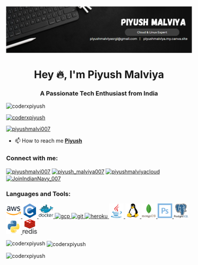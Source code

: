 ![logo](https://github.com/CoderXPiyush/CoderXPiyush/blob/main/Piyush.png)
<h1 align="center">Hey 🔥, I'm Piyush Malviya</h1>
<h3 align="center">A Passionate Tech Enthusiast from India</h3>

<p align="left"> <img src="https://komarev.com/ghpvc/?username=coderxpiyush&label=Profile%20views&color=0e75b6&style=flat" alt="coderxpiyush" /> </p>

<p align="left"> <a href="https://github.com/ryo-ma/github-profile-trophy"><img src="https://github-profile-trophy.vercel.app/?username=coderxpiyush" alt="coderxpiyush" /></a> </p>

<p align="left"> <a href="https://twitter.com/piyushmalvi007" target="blank"><img src="https://img.shields.io/twitter/follow/piyushmalvi007?logo=twitter&style=for-the-badge" alt="piyushmalvi007" /></a> </p>

- 📫 How to reach me **[Piyush](https://telegram.me/JoinIndianNavy_007)**

<h3 align="left">Connect with me:</h3>
<p align="left">
<a href="https://twitter.com/piyushmalvi007" target="blank"><img align="center" src="https://raw.githubusercontent.com/rahuldkjain/github-profile-readme-generator/master/src/images/icons/Social/twitter.svg" alt="piyushmalvi007" height="30" width="40" /></a>
<a href="https://instagram.com/piyush_malviya007" target="blank"><img align="center" src="https://raw.githubusercontent.com/rahuldkjain/github-profile-readme-generator/master/src/images/icons/Social/instagram.svg" alt="piyush_malviya007" height="30" width="40" /></a>
<a href="https://www.youtube.com/@piyushmalviyacloud" target="blank"><img align="center" src="https://raw.githubusercontent.com/rahuldkjain/github-profile-readme-generator/master/src/images/icons/Social/youtube.svg" alt="piyushmalviyacloud" height="30" width="40" /></a>
<a href="https://t.me/JoinIndianNavy_007" target="blank">
  <img align="center" src="https://github.com/matomo-org/matomo-icons/blob/master/src/socials/web.telegram.org.svg" alt="JoinIndianNavy_007" height="30" width="40" />
</a>
</p>

<h3 align="left">Languages and Tools:</h3>
<p align="left"> <a href="https://aws.amazon.com" target="_blank" rel="noreferrer"> <img src="https://raw.githubusercontent.com/devicons/devicon/master/icons/amazonwebservices/amazonwebservices-original-wordmark.svg" alt="aws" width="40" height="40"/> </a> <a href="https://www.cprogramming.com/" target="_blank" rel="noreferrer"> <img src="https://raw.githubusercontent.com/devicons/devicon/master/icons/c/c-original.svg" alt="c" width="40" height="40"/> </a> <a href="https://www.docker.com/" target="_blank" rel="noreferrer"> <img src="https://raw.githubusercontent.com/devicons/devicon/master/icons/docker/docker-original-wordmark.svg" alt="docker" width="40" height="40"/> </a> <a href="https://cloud.google.com" target="_blank" rel="noreferrer"> <img src="https://www.vectorlogo.zone/logos/google_cloud/google_cloud-icon.svg" alt="gcp" width="40" height="40"/> </a> <a href="https://git-scm.com/" target="_blank" rel="noreferrer"> <img src="https://www.vectorlogo.zone/logos/git-scm/git-scm-icon.svg" alt="git" width="40" height="40"/> </a> <a href="https://heroku.com" target="_blank" rel="noreferrer"> <img src="https://www.vectorlogo.zone/logos/heroku/heroku-icon.svg" alt="heroku" width="40" height="40"/> </a> <a href="https://www.java.com" target="_blank" rel="noreferrer"> <img src="https://raw.githubusercontent.com/devicons/devicon/master/icons/java/java-original.svg" alt="java" width="40" height="40"/> </a> <a href="https://www.linux.org/" target="_blank" rel="noreferrer"> <img src="https://raw.githubusercontent.com/devicons/devicon/master/icons/linux/linux-original.svg" alt="linux" width="40" height="40"/> </a> <a href="https://www.mongodb.com/" target="_blank" rel="noreferrer"> <img src="https://raw.githubusercontent.com/devicons/devicon/master/icons/mongodb/mongodb-original-wordmark.svg" alt="mongodb" width="40" height="40"/> </a> <a href="https://www.photoshop.com/en" target="_blank" rel="noreferrer"> <img src="https://raw.githubusercontent.com/devicons/devicon/master/icons/photoshop/photoshop-line.svg" alt="photoshop" width="40" height="40"/> </a> <a href="https://www.postgresql.org" target="_blank" rel="noreferrer"> <img src="https://raw.githubusercontent.com/devicons/devicon/master/icons/postgresql/postgresql-original-wordmark.svg" alt="postgresql" width="40" height="40"/> </a> <a href="https://www.python.org" target="_blank" rel="noreferrer"> <img src="https://raw.githubusercontent.com/devicons/devicon/master/icons/python/python-original.svg" alt="python" width="40" height="40"/> </a> <a href="https://redis.io" target="_blank" rel="noreferrer"> <img src="https://raw.githubusercontent.com/devicons/devicon/master/icons/redis/redis-original-wordmark.svg" alt="redis" width="40" height="40"/> </a> </p>

<p><img align="left" src="https://github-readme-stats.vercel.app/api/top-langs?username=coderxpiyush&show_icons=true&locale=en&layout=compact" alt="coderxpiyush" /></p>

<p>&nbsp;<img align="center" src="https://github-readme-stats.vercel.app/api?username=coderxpiyush&show_icons=true&locale=en" alt="coderxpiyush" /></p>

<p><img align="center" src="https://github-readme-streak-stats.herokuapp.com/?user=coderxpiyush&" alt="coderxpiyush" /></p>

